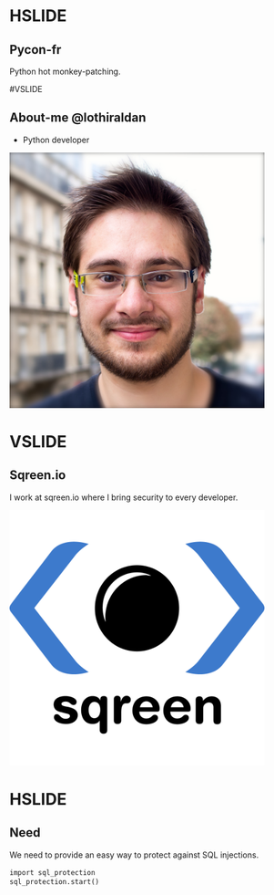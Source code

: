 # HSLIDE

## Pycon-fr

Python hot monkey-patching.

#VSLIDE

## About-me @lothiraldan

 * Python developer

<img src="images/me.png" widht="448" height="448"/>

# VSLIDE

## Sqreen.io

I work at sqreen.io where I bring security to every developer.

<img src="images/sqreen.png" widht="448" height="448"/>

# HSLIDE

## Need

We need to provide an easy way to protect against SQL injections.

```
import sql_protection
sql_protection.start()
```
